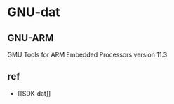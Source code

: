 
# GNU-dat

## GNU-ARM 

GMU Tools for ARM Embedded Processors version 11.3


## ref 

- [[SDK-dat]]